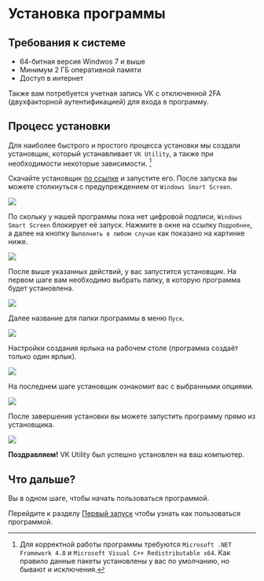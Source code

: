 # Установка программы

## Требования к системе
- 64-битная версия Windwos 7 и выше
- Минимум 2 ГБ оперативной памяти
- Доступ в интернет

Также вам потребуется учетная запись VK с отключенной 2FA (двухфакторной аутентификацией) для входа в программу.

## Процесс установки
Для наиболее быстрого и простого процесса установки мы создали установщик, который устанавливает `VK Utility`, а также при необходимости некоторые зависимости. [^1]

Скачайте установщик [по ссылке](https://soft-issue.com/vku2-version/setups/VKUtility2-setup.exe) и запустите его. После запуска вы можете столкнуться с предупреждением от `Windows Smart Screen`.

![](../img/sm_1.png)

По скольку у нашей программы пока нет цифровой подписи, `Windows Smart Screen` блокирует её запуск. Нажмите в окне на ссылку `Подробнее`, а далее на кнопку `Выполнить в любом случае` как показано на картинке ниже.

![](../img/sm_2.png)

После выше указанных действий, у вас запустится установщик. На первом шаге вам необходимо выбрать папку, в которую программа будет установлена.

![](../img/installer_1.png)

Далее название для папки программы в меню `Пуск`.

![](../img/installer_2.png)

Настройки создания ярлыка на рабочем столе (программа создаёт только один ярлык).

![](../img/installer_3.png)

На последнем шаге установщик ознакомит вас с выбранными опциями.

![](../img/installer_4.png)

После завершения установки вы можете запустить программу прямо из установщика.

![](../img/installer_5.png)

**Поздравляем!** VK Utility был успешно установлен на ваш компьютер.

## Что дальше?
Вы в одном шаге, чтобы начать пользоваться программой.

Перейдите к разделу [Первый запуск](./first-launch.md) чтобы узнать как пользоваться программой.

[^1]: Для корректной работы программы требуются `Microsoft .NET Framework 4.8` и `Microsoft Visual C++ Redistributable x64`. Как правило данные пакеты установлены у вас по умолчанию, но бывают и исключения.